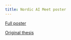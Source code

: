 ```yaml
---
title: Nordic AI Meet poster
---
```


<a href="/files/master_thesis_poster.pdf" target="_blank">Full poster</a>

<a href="/files/master_thesis.pdf" target="_blank">Original thesis</a>
